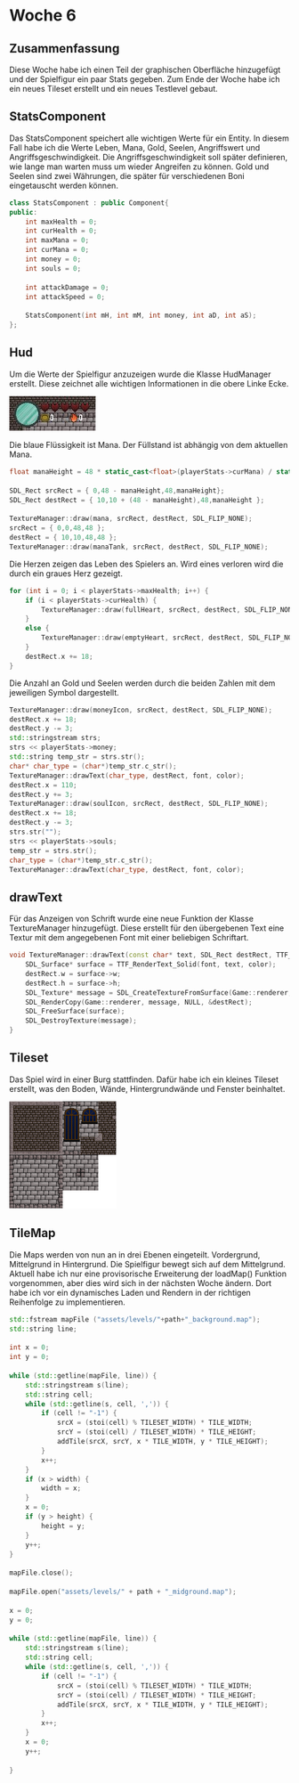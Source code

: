# Woche 6

## Zusammenfassung 

Diese Woche habe ich einen Teil der graphischen Oberfläche hinzugefügt und der Spielfigur ein paar Stats gegeben. Zum Ende der Woche habe ich ein neues Tileset erstellt und ein neues Testlevel gebaut. 

## StatsComponent

Das StatsComponent speichert alle wichtigen Werte für ein Entity. In diesem Fall habe ich die Werte Leben, Mana, Gold, Seelen, Angriffswert und Angriffsgeschwindigkeit. Die Angriffsgeschwindigkeit soll später definieren, wie lange man warten muss um wieder Angreifen zu können. Gold und Seelen sind zwei Währungen, die später für verschiedenen Boni eingetauscht werden können.

```c++
class StatsComponent : public Component{
public: 
	int maxHealth = 0; 
	int curHealth = 0; 
	int maxMana = 0; 
	int curMana = 0; 
	int money = 0; 
	int souls = 0;

	int attackDamage = 0; 
	int attackSpeed = 0; 

	StatsComponent(int mH, int mM, int money, int aD, int aS);
};
```



## Hud 

Um die Werte der Spielfigur anzuzeigen wurde die Klasse HudManager erstellt. Diese zeichnet alle wichtigen Informationen in die obere Linke Ecke. 

![hud](hud.JPG)

Die blaue Flüssigkeit ist Mana. Der Füllstand ist abhängig von dem aktuellen Mana.

```c++
float manaHeight = 48 * static_cast<float>(playerStats->curMana) / static_cast<float>(playerStats->maxMana);

SDL_Rect srcRect = { 0,48 - manaHeight,48,manaHeight};
SDL_Rect destRect = { 10,10 + (48 - manaHeight),48,manaHeight };

TextureManager::draw(mana, srcRect, destRect, SDL_FLIP_NONE);
srcRect = { 0,0,48,48 };
destRect = { 10,10,48,48 };
TextureManager::draw(manaTank, srcRect, destRect, SDL_FLIP_NONE);
```

Die Herzen zeigen das Leben des Spielers an. Wird eines verloren wird die durch ein graues Herz gezeigt. 

```c++
for (int i = 0; i < playerStats->maxHealth; i++) {
    if (i < playerStats->curHealth) {
        TextureManager::draw(fullHeart, srcRect, destRect, SDL_FLIP_NONE);
    }
    else {
        TextureManager::draw(emptyHeart, srcRect, destRect, SDL_FLIP_NONE);
    }
    destRect.x += 18; 
}	
```

Die Anzahl an Gold und Seelen werden durch die beiden Zahlen mit dem jeweiligen Symbol dargestellt.

```c++
TextureManager::draw(moneyIcon, srcRect, destRect, SDL_FLIP_NONE);
destRect.x += 18;
destRect.y -= 3;
std::stringstream strs;
strs << playerStats->money;
std::string temp_str = strs.str();
char* char_type = (char*)temp_str.c_str();
TextureManager::drawText(char_type, destRect, font, color);
destRect.x = 110;
destRect.y += 3;
TextureManager::draw(soulIcon, srcRect, destRect, SDL_FLIP_NONE);
destRect.x += 18;
destRect.y -= 3;
strs.str("");
strs << playerStats->souls;
temp_str = strs.str();
char_type = (char*)temp_str.c_str();
TextureManager::drawText(char_type, destRect, font, color);
```

## drawText

Für das Anzeigen von Schrift wurde eine neue Funktion der Klasse TextureManager hinzugefügt. Diese erstellt für den übergebenen Text eine Textur mit dem angegebenen Font mit einer beliebigen Schriftart.

```c++
void TextureManager::drawText(const char* text, SDL_Rect destRect, TTF_Font* font, SDL_Color color) {	
	SDL_Surface* surface = TTF_RenderText_Solid(font, text, color);
	destRect.w = surface->w;
	destRect.h = surface->h;
	SDL_Texture* message = SDL_CreateTextureFromSurface(Game::renderer, surface);
	SDL_RenderCopy(Game::renderer, message, NULL, &destRect);
	SDL_FreeSurface(surface);
	SDL_DestroyTexture(message);
}
```



## Tileset

Das Spiel wird in einer Burg stattfinden. Dafür habe ich ein kleines Tileset erstellt, was den Boden, Wände, Hintergrundwände und Fenster beinhaltet. 

![tileset](tileset.png)

## TileMap

Die Maps werden von nun an in drei Ebenen eingeteilt. Vordergrund, Mittelgrund in Hintergrund. Die Spielfigur bewegt sich auf dem Mittelgrund. Aktuell habe ich nur eine provisorische Erweiterung der loadMap() Funktion vorgenommen, aber dies wird sich in der nächsten Woche ändern. Dort habe ich vor ein dynamisches Laden und Rendern in der richtigen Reihenfolge zu implementieren.

```c++
std::fstream mapFile ("assets/levels/"+path+"_background.map"); 
std::string line;	

int x = 0;
int y = 0;

while (std::getline(mapFile, line)) {
    std::stringstream s(line);
    std::string cell; 
    while (std::getline(s, cell, ',')) {
        if (cell != "-1") {
            srcX = (stoi(cell) % TILESET_WIDTH) * TILE_WIDTH;
            srcY = (stoi(cell) / TILESET_WIDTH) * TILE_HEIGHT;
            addTile(srcX, srcY, x * TILE_WIDTH, y * TILE_HEIGHT);
        }
        x++;
    }
    if (x > width) {
        width = x; 
    }
    x = 0; 
    if (y > height) {
        height = y;
    }
    y++;		
}

mapFile.close();	

mapFile.open("assets/levels/" + path + "_midground.map");

x = 0; 
y = 0;

while (std::getline(mapFile, line)) {
    std::stringstream s(line);
    std::string cell;
    while (std::getline(s, cell, ',')) {
        if (cell != "-1") {
            srcX = (stoi(cell) % TILESET_WIDTH) * TILE_WIDTH;
            srcY = (stoi(cell) / TILESET_WIDTH) * TILE_HEIGHT;
            addTile(srcX, srcY, x * TILE_WIDTH, y * TILE_HEIGHT);
        }
        x++;		
    }
    x = 0;
    y++;

}
```

